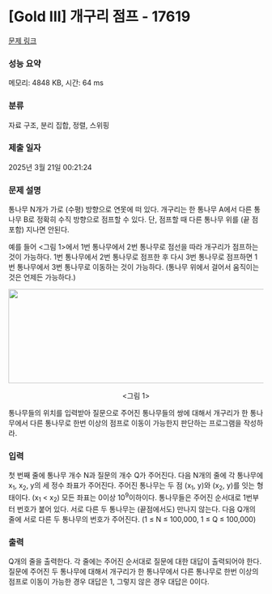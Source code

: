 # [Gold III] 개구리 점프 - 17619 

[문제 링크](https://www.acmicpc.net/problem/17619) 

### 성능 요약

메모리: 4848 KB, 시간: 64 ms

### 분류

자료 구조, 분리 집합, 정렬, 스위핑

### 제출 일자

2025년 3월 21일 00:21:24

### 문제 설명

<p>통나무 N개가 가로 (수평) 방향으로 연못에 떠 있다. 개구리는 한 통나무 A에서 다른 통나무 B로 정확히 수직 방향으로 점프할 수 있다. 단, 점프할 때 다른 통나무 위를 (끝 점 포함) 지나면 안된다.</p>

<p>예를 들어 <그림 1>에서 1번 통나무에서 2번 통나무로 점선을 따라 개구리가 점프하는 것이 가능하다. 1번 통나무에서 2번 통나무로 점프한 후 다시 3번 통나무로 점프하면 1번 통나무에서 3번 통나무로 이동하는 것이 가능하다. (통나무 위에서 걸어서 움직이는 것은 언제든 가능하다.)</p>

<p style="text-align: center;"><img alt="" src="https://upload.acmicpc.net/98a76e73-0187-43bb-90f9-435f8055e74f/-/preview/" style="width: 521px; height: 186px;"></p>

<p style="text-align: center;"><그림 1></p>

<p>통나무들의 위치를 입력받아 질문으로 주어진 통나무들의 쌍에 대해서 개구리가 한 통나무에서 다른 통나무로 한번 이상의 점프로 이동이 가능한지 판단하는 프로그램을 작성하라.</p>

### 입력 

 <p>첫 번째 줄에 통나무 개수 N과 질문의 개수 Q가 주어진다. 다음 N개의 줄에 각 통나무에 x<sub>1</sub>, x<sub>2</sub>, y의 세 정수 좌표가 주어진다. 주어진 통나무는 두 점 (x<sub>1</sub>, y)와 (x<sub>2</sub>, y)를 잇는 형태이다. (x<sub>1</sub> < x<sub>2</sub>) 모든 좌표는 0이상 10<sup>9</sup>이하이다. 통나무들은 주어진 순서대로 1번부터 번호가 붙어 있다. 서로 다른 두 통나무는 (끝점에서도) 만나지 않는다. 다음 Q개의 줄에 서로 다른 두 통나무의 번호가 주어진다. (1 ≤ N ≤ 100,000, 1 ≤ Q ≤ 100,000)</p>

### 출력 

 <p>Q개의 줄을 출력한다. 각 줄에는 주어진 순서대로 질문에 대한 대답이 출력되어야 한다. 질문에 주어진 두 통나무에 대해서 개구리가 한 통나무에서 다른 통나무로 한번 이상의 점프로 이동이 가능한 경우 대답은 1, 그렇지 않은 경우 대답은 0이다.</p>

